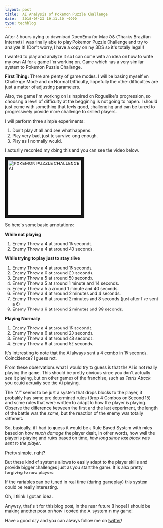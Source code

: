 ```yaml
---
layout: post
title:  AI Analysis of Pokemon Puzzle Challenge
date:   2018-07-23 19:31:20 -0300
type: techblog
---
```


After 3 hours trying to download OpenEmu for Mac OS (Thanks Brazilian Internet) I was finally able to play Pokemon Puzzle Challenge and try to analyze it! (Don't worry, I have a copy on my 3DS so it's totally legal!)

I wanted to play and analyze it so I can come with an idea on how to write my own AI for a game I'm working on. Game which has a very similar system to Pokemon Puzzle Challenge.

**First Thing:** There are plenty of game modes. I will be basing myself on Challenge Mode and on Normal Difficulty, hopefully the other difficulties are just a matter of adjusting parameters.

Also, the game I'm working on is inspired on Roguelike's progression, so choosing a level of difficulty at the beggining is not going to hapen. I should just come with something that feels good, challenging and can be tuned to progressively provide more challenge to skilled players.

I will perform three simple experiments:

1. Don't play at all and see what happens.
2. Play very bad, just to survive long enough.
3. Play as I normally would.

I actually recorded my doing this and you can see the video below.

<a href="http://www.youtube.com/watch?feature=player_embedded&v=_wtOYX6rAIw" target="_blank"><img src="http://img.youtube.com/vi/_wtOYX6rAIw/0.jpg" 
alt="POKEMON PUZZLE CHALLENGE AI" width="240" height="180" border="10" /></a>

So here's some basic annotations:

**While not playing**
1. Enemy Threw a 4 at around 15 seconds.
2. Enemy Threw a 4 at around 40 seconds.

**While trying to play just to stay alive**
1. Enemy Threw a 4 at around 15 seconds.
2. Enemy Threw a 6 at around 20 seconds.
3. Enemy Threw a 5 at around 50 seconds.
4. Enemy Threw a 5 at around 1 minute and 14 seconds.
5. Enemy Threw a 5 a around 1 minute and 40 seconds.
6. Enemy Threw a 4 at around 2 minutes and 4 seconds.
7. Enemy Threw a 6 at around 2 minutes and 8 seconds (just after I've sent a 6)
8. Enemy Threw a 6 at around 2 minutes and 38 seconds.

**Playing Normally**
1. Enemy Threw a 4 at around 15 seconds.
2. Enemy Threw a 6 at around 20 seconds.
3. Enemy Threw a 4 at around 48 seconds.
4. Enemy Threw a 6 at around 52 seconds.

It's interesting to note that the AI always sent a 4 combo in 15 seconds. Coincidence? I guess not.

From these observations what I would try to guess is that the AI is not really playing the game. This should be pretty obvious since you don't actually *see* it playing, but on other games of the franchise, such as *Tetris Attack* you could actually see the AI playing.

The *"AI"* seems to be just a system that drops blocks to the player, it probably has some pre determined rules (Drop 4 Combos on Second 15) and some rules that were written to adapt to how the player is playing. Observe the difference between the first and the last experiment, the length of the battle was the *same*, but the reaction of the enemy was totally different.

So, basically, if I had to guess it would be a Rule Based System with rules based on *how much damage* the player dealt, in other words, how well the player is playing and rules based on time, *how long since last block was sent to the player*.

Pretty simple, right?

But these kind of systems allows to easily adapt to the player skills and provide bigger challenges just as you start the game. It is also pretty forgiving to new players.

If the variables can be tuned in real time (during gameplay) this system could be really interesting.

Oh, I think I got an idea.

Anyway, that's it for this blog post, in the near future (I hope) I should be making another post on *how* I coded the AI system in my game!

Have a good day and you can always follow me on [twitter](http://twitter.com/guilhermepo2)!
